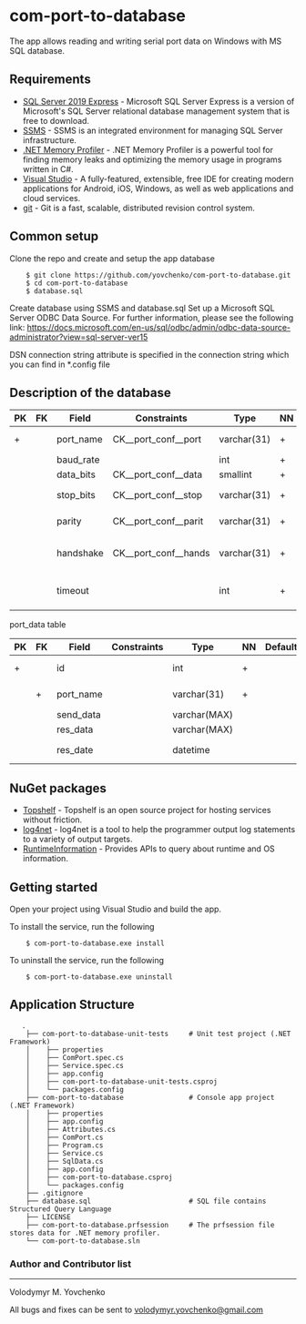 ﻿# com-port-to-database
The app allows reading and writing serial port data on Windows with MS SQL database.

## Requirements

- [SQL Server 2019 Express](https://www.microsoft.com/en-us/Download/details.aspx?id=101064) - Microsoft SQL Server Express is a version of Microsoft's SQL Server relational database management system that is free to download.
- [SSMS](https://docs.microsoft.com/en-us/sql/ssms/download-sql-server-management-studio-ssms?view=sql-server-ver15) - SSMS is an integrated environment for managing SQL Server infrastructure.
- [.NET Memory Profiler](https://memprofiler.com/download) - .NET Memory Profiler is a powerful tool for finding memory leaks and optimizing the memory usage in programs written in C#.
- [Visual Studio](https://visualstudio.microsoft.com/vs/community/) - A fully-featured, extensible, free IDE for creating modern applications for Android, iOS, Windows, as well as web applications and cloud services.
- [git](https://github.com/git/git) - Git is a fast, scalable, distributed revision control system.

## Common setup

Clone the repo and create and setup the app database 

        $ git clone https://github.com/yovchenko/com-port-to-database.git
        $ cd com-port-to-database
        $ database.sql
        
Create database using SSMS and database.sql
Set up a Microsoft SQL Server ODBC Data Source. For further information, please see the following link:
https://docs.microsoft.com/en-us/sql/odbc/admin/odbc-data-source-administrator?view=sql-server-ver15

DSN connection string attribute is specified in the connection string which you can find in *.config file  

## Description of the database 

| PK  | FK  |   Field 	|    Constraints       |    Type     | NN  |  Default |	      Description               | 
| --- | --- | --- | --- | --- | --- | --- | --- |
|  +  |     | port_name | CK__port_conf__port  | varchar(31) |	+  |          | Communications port name        |
|     |     | baud_rate |       	       | int	     |  +  |          | Serial baud rate                |
|     |     | data_bits | CK__port_conf__data  | smallint    |	+  |          | Data bits length                |
|     |     | stop_bits | CK__port_conf__stop  | varchar(31) |	+  |          | Number of stopbits per byte     |
|     |     | parity   	| CK__port_conf__parit | varchar(31) |	+  |          | Values of parity-checking       |
|     |     | handshake | CK__port_conf__hands | varchar(31) |	+  |          | One of the Handshake values     |
|     |     | timeout  	|     	               | int 	     |  +  |          | Milliseconds before a time-out  |

port_data table

| PK  | FK  |   Field 	|    Constraints       |    Type     | NN  |  Default |	      Description               | 
| --- | --- | --- | --- | --- | --- | --- | --- |
|  +  |     | id       	|                      | int         |	+  |          | Command queue number            |
|     |  +  | port_name |                      | varchar(31) |	+  |          | Communications port name        |
|     |     | send_data |      	               | varchar(MAX)|     |          | Command ASCII                   |
|     |     | res_data 	|    	               | varchar(MAX)|	   |          | Response ASCII                  |
|     |     | res_date 	|    	               | datetime    |	   |          | Response data and time          |

## NuGet packages 

- [Topshelf](https://www.nuget.org/packages/Topshelf/4.3.0?_src=template) - Topshelf is an open source project for hosting services without friction. 
- [log4net](https://www.nuget.org/packages/log4net/2.0.12?_src=template) - log4net is a tool to help the programmer output log statements to a variety of output targets.
- [RuntimeInformation](https://www.nuget.org/packages/System.Runtime.InteropServices.RuntimeInformation/4.3.0?_src=template) - Provides APIs to query about runtime and OS information.

## Getting started 

Open your project using Visual Studio and build the app.

To install the service, run the following 

        $ com-port-to-database.exe install

To uninstall the service, run the following 

        $ com-port-to-database.exe uninstall

## Application Structure

```
   .                 
    ├── com-port-to-database-unit-tests     # Unit test project (.NET Framework)
    │    ├── properties
    │    ├── ComPort.spec.cs 
    │    ├── Service.spec.cs 
    │    ├── app.config
    │    ├── com-port-to-database-unit-tests.csproj
    │    └── packages.config 
    ├── com-port-to-database                # Console app project (.NET Framework)
    │    ├── properties
    │    ├── app.config
    │    ├── Attributes.cs
    │    ├── ComPort.cs 
    │    ├── Program.cs 
    │    ├── Service.cs 
    │    ├── SqlData.cs 
    │    ├── app.config
    │    ├── com-port-to-database.csproj
    │    └── packages.config  
    ├── .gitignore   
    ├── database.sql                        # SQL file contains Structured Query Language
    ├── LICENSE
    ├── com-port-to-database.prfsession     # The prfsession file stores data for .NET memory profiler.
    └── com-port-to-database.sln
```

### Author and Contributor list 
---------------------------
Volodymyr M. Yovchenko

All bugs and fixes can be sent to volodymyr.yovchenko@gmail.com
